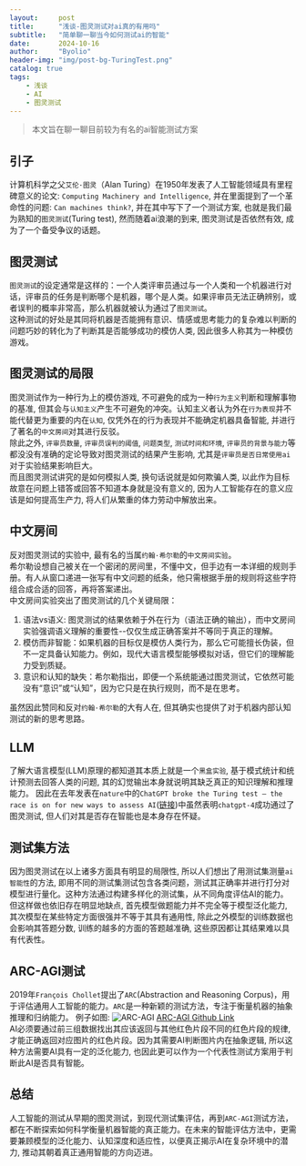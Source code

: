 ```yaml
---
layout:     post
title:      "浅谈-图灵测试对ai真的有用吗"
subtitle:   "简单聊一聊当今如何测试ai的智能"
date:       2024-10-16
author:     "Byolio"
header-img: "img/post-bg-TuringTest.png"
catalog: true
tags:
    - 浅谈
    - AI
    - 图灵测试
---
```

> 本文旨在聊一聊目前较为有名的ai智能测试方案

## 引子
计算机科学之父`艾伦·图灵`（Alan Turing）在1950年发表了人工智能领域具有里程碑意义的论文: `Computing Machinery and Intelligence`, 并在里面提到了一个革命性的问题: `Can machines think?`, 并在其中写下了一个测试方案, 也就是我们最为熟知的`图灵测试`(Turing test), 然而随着ai浪潮的到来, 图灵测试是否依然有效, 成为了一个备受争议的话题。
## 图灵测试
`图灵测试`的设定通常是这样的：一个人类评审员通过与一个人类和一个机器进行对话，评审员的任务是判断哪个是机器，哪个是人类。如果评审员无法正确辨别，或者误判的概率非常高，那么机器就被认为通过了`图灵测试`。 \
这种测试的好处是其同将机器是否能拥有意识、情感或思考能力的复杂难以判断的问题巧妙的转化为了判断其是否能够成功的模仿人类, 因此很多人称其为一种模仿游戏。

## 图灵测试的局限
图灵测试作为一种行为上的模仿游戏, 不可避免的成为一种`行为主义`判断和理解事物的基准, 但其会与`认知主义`产生不可避免的冲突。认知主义者认为外在`行为表现`并不能代替更为重要的内在`认知`, 仅凭外在的行为表现并不能确定机器具备智能, 并进行了著名的`中文房间`对其进行反驳。 \
除此之外, `评审员数量`, `评审员误判的阈值`, `问题类型`, `测试时间和环境`, `评审员的背景与能力`等都没没有准确的定论导致对图灵测试的结果产生影响, 尤其是`评审员是否日常使用ai`对于实验结果影响巨大。 \
而且图灵测试讲究的是如何模拟人类, 换句话说就是如何欺骗人类, 以此作为目标故意在问题上错答或回答不知道本身就是没有意义的, 因为人工智能存在的意义应该是如何提高生产力, 将人们从繁重的体力劳动中解放出来。

## 中文房间
反对图灵测试的实验中, 最有名的当属`约翰·希尔勒`的`中文房间实验`。 \
希尔勒设想自己被关在一个密闭的房间里，不懂中文，但手边有一本详细的规则手册。有人从窗口递进一张写有中文问题的纸条，他只需根据手册的规则将这些字符组合成合适的回答，再将答案递出。 \
中文房间实验突出了图灵测试的几个关键局限：
1. 语法vs语义: 图灵测试的结果依赖于外在行为（语法正确的输出），而中文房间实验强调语义理解的重要性--仅仅生成正确答案并不等同于真正的理解。 
2. 模仿而非智能：如果机器的目标仅是模仿人类行为，那么它可能擅长伪装，但不一定具备认知能力。例如，现代大语言模型能够模拟对话，但它们的理解能力受到质疑。 
3. 意识和认知的缺失：希尔勒指出，即便一个系统能通过图灵测试，它依然可能没有“意识”或“认知”，因为它只是在执行规则，而不是在思考。 

虽然因此赞同和反对`约翰·希尔勒`的大有人在, 但其确实也提供了对于机器内部认知测试的新的思考思路。 

## LLM
了解大语言模型(LLM)原理的都知道其本质上就是一个`黑盒实验`, 基于模式统计和统计预测去回答人类的问题, 其的幻觉输出本身就说明其缺乏真正的知识理解和推理能力。 因此在去年发表在`nature`中的`ChatGPT broke the Turing test — the race is on for new ways to assess AI`([链接](https://www.nature.com/articles/d41586-023-02361-7))中虽然表明`chatgpt-4`成功通过了图灵测试, 但人们对其是否存在智能也是本身存在怀疑。

## 测试集方法
因为图灵测试在以上诸多方面具有明显的局限性, 所以人们想出了用测试集测量`ai智能性`的方法, 即用不同的测试集测试包含各类问题，测试其正确率并进行打分对模型进行量化。这种方法通过构建多样化的测试集，从不同角度评估AI的能力。 \
但这样做也依旧存在明显地缺点, 首先模型做题能力并不完全等于模型泛化能力, 其次模型在某些特定方面很强并不等于其具有通用性, 除此之外模型的训练数据也会影响其答题分数, 训练的越多的方面的答题越准确, 这些原因都让其结果难以具有代表性。

## ARC-AGI测试
2019年`François Chollet`提出了`ARC`(Abstraction and Reasoning Corpus)，用于评估通用人工智能的能力。`ARC`是一种新颖的测试方法，专注于衡量机器的抽象推理和归纳能力。
例子如图:
![ARC-AGI](https://cdn.jsdelivr.net/gh/byolio/newtc@main/img/ARC-AGI.png)
[ARC-AGI Github Link](https://github.com/fchollet/ARC-AGI?tab=readme-ov-file) \
AI必须要通过前三组数据找出其应该返回与其他红色片段不同的红色片段的规律, 才能正确返回对应图片的红色片段。因为其需要AI判断图片内在抽象逻辑, 所以这种方法需要AI具有一定的泛化能力, 也因此更可以作为一个代表性测试方案用于判断此AI是否具有智能。

## 总结
人工智能的测试从早期的图灵测试，到现代测试集评估，再到`ARC-AGI`测试方法，都在不断探索如何科学衡量机器智能的真正能力。在未来的智能评估方法中，更需要兼顾模型的泛化能力、认知深度和适应性，以便真正揭示AI在复杂环境中的潜力, 推动其朝着真正通用智能的方向迈进。

